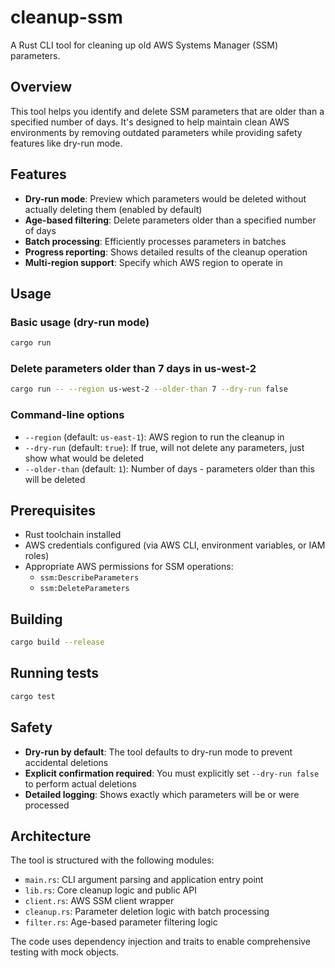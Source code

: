 # cleanup-ssm

A Rust CLI tool for cleaning up old AWS Systems Manager (SSM) parameters.

## Overview

This tool helps you identify and delete SSM parameters that are older than a specified number of days. It's designed to help maintain clean AWS environments by removing outdated parameters while providing safety features like dry-run mode.

## Features

- **Dry-run mode**: Preview which parameters would be deleted without actually deleting them (enabled by default)
- **Age-based filtering**: Delete parameters older than a specified number of days
- **Batch processing**: Efficiently processes parameters in batches
- **Progress reporting**: Shows detailed results of the cleanup operation
- **Multi-region support**: Specify which AWS region to operate in

## Usage

### Basic usage (dry-run mode)
```bash
cargo run
```

### Delete parameters older than 7 days in us-west-2
```bash
cargo run -- --region us-west-2 --older-than 7 --dry-run false
```

### Command-line options

- `--region` (default: `us-east-1`): AWS region to run the cleanup in
- `--dry-run` (default: `true`): If true, will not delete any parameters, just show what would be deleted
- `--older-than` (default: `1`): Number of days - parameters older than this will be deleted

## Prerequisites

- Rust toolchain installed
- AWS credentials configured (via AWS CLI, environment variables, or IAM roles)
- Appropriate AWS permissions for SSM operations:
  - `ssm:DescribeParameters`
  - `ssm:DeleteParameters`

## Building

```bash
cargo build --release
```

## Running tests

```bash
cargo test
```

## Safety

- **Dry-run by default**: The tool defaults to dry-run mode to prevent accidental deletions
- **Explicit confirmation required**: You must explicitly set `--dry-run false` to perform actual deletions
- **Detailed logging**: Shows exactly which parameters will be or were processed

## Architecture

The tool is structured with the following modules:

- `main.rs`: CLI argument parsing and application entry point
- `lib.rs`: Core cleanup logic and public API
- `client.rs`: AWS SSM client wrapper
- `cleanup.rs`: Parameter deletion logic with batch processing
- `filter.rs`: Age-based parameter filtering logic

The code uses dependency injection and traits to enable comprehensive testing with mock objects.